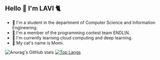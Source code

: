 ## Hello 👋 I'm LAVI :cat2:

- :seedling: I'm a student in the department of Computer Science and Information Engineering.
- :croissant: I'm a member of the programming contest team ENDL\N.
- :fried_shrimp: I'm currently learning cloud computing and deep learning.
- :paw_prints: My cat's name is Momi.

![Anurag's GitHub stats](https://github-readme-stats.vercel.app/api?username=Lavinia0724&show_icons=true&theme=radical)
[![Top Langs](https://github-readme-stats.vercel.app/api/top-langs/?username=Lavinia0724&show_icons=true&theme=radical)](https://github.com/anuraghazra/github-readme-stats)
